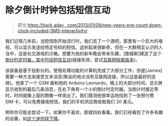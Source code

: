 # 除夕倒计时钟包括短信互动

> 原文:[https://hack aday . com/2013/01/09/new-years-eve-count down-clock-included-SMS-interactivity/](https://hackaday.com/2013/01/09/new-years-eve-countdown-clock-included-sms-interactivity/)

我们记得几年前，当短信刚开始流行时，我们去了一个酒吧，那里有一个巨大的电视，可以显示发送给特定号码的短信。这听起来很新奇，但在一大群相互认识的人当中，这是社交游戏的沙箱。想要为他的新年晚会带来乐趣，[詹姆斯]建造了这个[倒计时定时器，其中包括短信互动](http://www.squarebit.com.au/news/23/)(链接失效，尝试[互联网档案版本](https://web.archive.org/web/20130114155353/http://www.squarebit.com.au/news/23/))。

该装备是基于投影仪的。使用处理功能的计算机完成了大部分工作，但是[James]需要一种方法来接受文本消息(聚会的地点没有互联网连接，所以这是最好的选择)。他拿了一个 GSM 盾和他的 Arduino Leonardo。晚上的大部分时间，显示屏显示收到的最后几条消息，在右下角有一个小的倒计时定时器。当倒计时接近零时，时间就像上面的图像一样突出了。我们猜测他很幸运地找到了一张预付费 SIM 卡，可以免费接收短信。我们的手机供应商收取我们 20 美元。

明年你可能会尝试一下。如果你不喜欢，那就四处看看。我们已经看到了许多有趣的设置，如[这个迷你球下降](http://hackaday.com/2011/12/30/build-your-own-mini-ball-drop-for-new-years-eve/)。